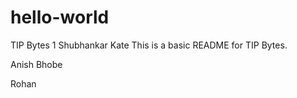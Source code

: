 # hello-world
TIP Bytes 1
Shubhankar Kate
This is a basic README for TIP Bytes.

Anish Bhobe

Rohan
